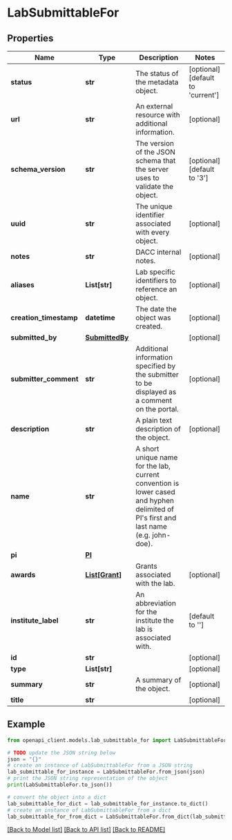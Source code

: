 # LabSubmittableFor


## Properties

Name | Type | Description | Notes
------------ | ------------- | ------------- | -------------
**status** | **str** | The status of the metadata object. | [optional] [default to 'current']
**url** | **str** | An external resource with additional information. | [optional] 
**schema_version** | **str** | The version of the JSON schema that the server uses to validate the object. | [optional] [default to '3']
**uuid** | **str** | The unique identifier associated with every object. | [optional] 
**notes** | **str** | DACC internal notes. | [optional] 
**aliases** | **List[str]** | Lab specific identifiers to reference an object. | [optional] 
**creation_timestamp** | **datetime** | The date the object was created. | [optional] 
**submitted_by** | [**SubmittedBy**](SubmittedBy.md) |  | [optional] 
**submitter_comment** | **str** | Additional information specified by the submitter to be displayed as a comment on the portal. | [optional] 
**description** | **str** | A plain text description of the object. | [optional] 
**name** | **str** | A short unique name for the lab, current convention is lower cased and hyphen delimited of PI&#39;s first and last name (e.g. john-doe). | 
**pi** | [**PI**](PI.md) |  | 
**awards** | [**List[Grant]**](Grant.md) | Grants associated with the lab. | [optional] 
**institute_label** | **str** | An abbreviation for the institute the lab is associated with. | [default to '']
**id** | **str** |  | [optional] 
**type** | **List[str]** |  | [optional] 
**summary** | **str** | A summary of the object. | [optional] 
**title** | **str** |  | [optional] 

## Example

```python
from openapi_client.models.lab_submittable_for import LabSubmittableFor

# TODO update the JSON string below
json = "{}"
# create an instance of LabSubmittableFor from a JSON string
lab_submittable_for_instance = LabSubmittableFor.from_json(json)
# print the JSON string representation of the object
print(LabSubmittableFor.to_json())

# convert the object into a dict
lab_submittable_for_dict = lab_submittable_for_instance.to_dict()
# create an instance of LabSubmittableFor from a dict
lab_submittable_for_from_dict = LabSubmittableFor.from_dict(lab_submittable_for_dict)
```
[[Back to Model list]](../README.md#documentation-for-models) [[Back to API list]](../README.md#documentation-for-api-endpoints) [[Back to README]](../README.md)


